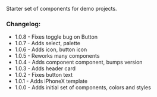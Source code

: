 Starter set of components for demo projects.


### Changelog:

- 1.0.8 - Fixes toggle bug on Button
- 1.0.7 - Adds select, palette
- 1.0.6 - Adds icon, button icon
- 1.0.5 - Reworks many components
- 1.0.4 - Adds component component, bumps version
- 1.0.3 - Adds header card
- 1.0.2 - Fixes button text
- 1.0.1 - Adds iPhoneX template
- 1.0.0 - Adds initial set of components, colors and styles